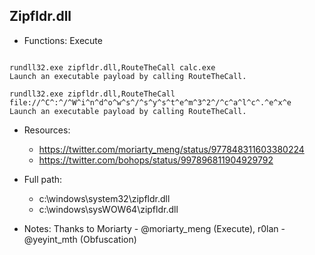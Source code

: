 ## Zipfldr.dll
* Functions: Execute
```

rundll32.exe zipfldr.dll,RouteTheCall calc.exe
Launch an executable payload by calling RouteTheCall.

rundll32.exe zipfldr.dll,RouteTheCall file://^C^:^/^W^i^n^d^o^w^s^/^s^y^s^t^e^m^3^2^/^c^a^l^c^.^e^x^e
Launch an executable payload by calling RouteTheCall.
```
   
* Resources:   
  * https://twitter.com/moriarty_meng/status/977848311603380224
  * https://twitter.com/bohops/status/997896811904929792
   
* Full path:   
  * c:\windows\system32\zipfldr.dll
  * c:\windows\sysWOW64\zipfldr.dll
   
* Notes: Thanks to Moriarty - @moriarty_meng (Execute), r0lan - @yeyint_mth (Obfuscation)  
   
